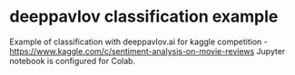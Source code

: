 # deeppavlov classification example
Example of classification with deeppavlov.ai for kaggle competition - https://www.kaggle.com/c/sentiment-analysis-on-movie-reviews
Jupyter notebook is configured for Colab. 
